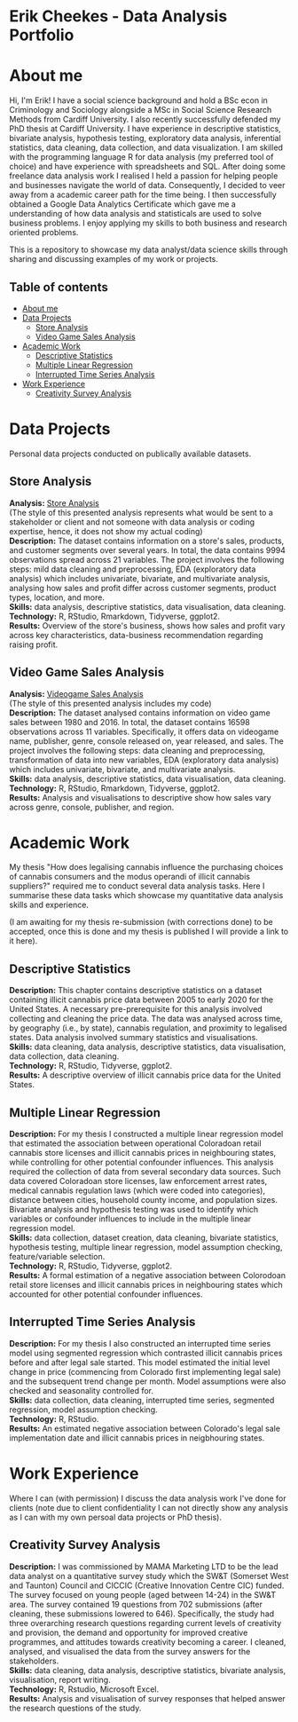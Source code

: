 # Erik Cheekes - Data Analysis Portfolio

# About me

Hi, I'm Erik! I have a social science background and hold a BSc econ in Criminology and Sociology alongside a MSc in Social Science Research Methods from Cardiff University. I also recently successfully defended my PhD thesis at Cardiff University. I have experience in descriptive statistics, bivariate analysis, hypothesis testing, exploratory data analysis, inferential statistics, data cleaning, data collection, and data visualization. I am skilled with the programming language R for data analysis (my preferred tool of choice) and have experience with spreadsheets and SQL. After doing some freelance data analysis work I realised I held a passion for helping people and businesses navigate the world of data. Consequently, I decided to veer away from a academic career path for the time being. I then successfully obtained a Google Data Analytics Certificate which gave me a understanding of how data analysis and statisticals are used to solve business problems. I enjoy applying my skills to both business and research oriented problems.

This is a repository to showcase my data analyst/data science skills through sharing and discussing examples of my work or projects.

## Table of contents

- [About me](#about-me)
- [Data Projects](#data-projects)
  + [Store Analysis](#store-analysis)
  + [Video Game Sales Analysis](#video-game-sales-analysis)
- [Academic Work](#academic-work)
  + [Descriptive Statistics](#descriptive-statistics)
  + [Multiple Linear Regression](#multiple-linear-regression)
  + [Interrupted Time Series Analysis](#interrupted-time-series-analysis)
- [Work Experience](#work-experience)
  + [Creativity Survey Analysis](#creativity-survey-analysis)

# Data Projects

Personal data projects conducted on publically available datasets.

## Store Analysis

**Analysis:** [Store Analysis](https://github.com/etceek/Data-Analysis-Portfolio/blob/main/store_analysis.md)<br/> 
(The style of this presented analysis represents what would be sent to a stakeholder or client and not someone with data analysis or coding expertise, hence, it does not show my actual coding)<br/> 
**Description:** The dataset contains information on a store's sales, products, and customer segments over several years. In total, the data contains 9994 observations spread across 21 variables. The project involves the following steps: mild data cleaning and preprocessing, EDA (exploratory data analysis) which includes univariate, bivariate, and multivariate analysis, analysing how sales and profit differ across customer segments, product types, location, and more.<br/> 
**Skills:** data analysis, descriptive statistics, data visualisation, data cleaning.<br/>
**Technology:** R, RStudio, Rmarkdown, Tidyverse, ggplot2.<br/>
**Results:** Overview of the store's business, shows how sales and profit vary across key characteristics, data-business recommendation regarding raising profit.<br/>

## Video Game Sales Analysis

**Analysis:** [Videogame Sales Analysis](https://github.com/etceek/Data-Analysis-Portfolio/blob/main/vg_sales_analysis.md)<br/> 
(The style of this presented analysis includes my code)<br/>
**Description:** The dataset analysed contains information on video game sales between 1980 and 2016. In total, the dataset contains 16598 observations across 11 variables. Specifically, it offers data on videogame name, publisher, genre, console released on, year released, and sales. The project involves the following steps: data cleaning and preprocessing, transformation of data into new variables, EDA (exploratory data analysis) which includes univariate, bivariate, and multivariate analysis.<br/> 
**Skills:** data analysis, descriptive statistics, data visualisation, data cleaning.<br/>
**Technology:** R, RStudio, Rmarkdown, Tidyverse, ggplot2.<br/>
**Results:** Analysis and visualisations to descriptive show how sales vary across genre, console, publisher, and region.<br/>

# Academic Work

My thesis "How does legalising cannabis influence the purchasing choices of cannabis consumers and the modus operandi of illicit cannabis suppliers?" required me to conduct several data analysis tasks. Here I summarise these data tasks which showcase my quantitative data analysis skills and experience. 

(I am awaiting for my thesis re-submission (with corrections done) to be accepted, once this is done and my thesis is published I will provide a link to it here).

## Descriptive Statistics

**Description:** This chapter contains descriptive statistics on a dataset containing illicit cannabis price data between 2005 to early 2020 for the United States. A necessary pre-prerequisite for this analysis involved collecting and cleaning the price data. The data was analysed across time, by geography (i.e., by state), cannabis regulation, and proximity to legalised states. Data analysis involved summary statistics and visualisations.<br/> 
**Skills:** data cleaning, data analysis, descriptive statistics, data visualisation, data collection, data cleaning.<br/>
**Technology:** R, RStudio, Tidyverse, ggplot2.<br/>
**Results:** A descriptive overview of illicit cannabis price data for the United States.<br/>

## Multiple Linear Regression

**Description:** For my thesis I constructed a multiple linear regression model that estimated the association between operational Coloradoan retail cannabis store licenses and illicit cannabis prices in neighbouring states, while controlling for other potential confounder influences. This analysis required the collection of data from several secondary data sources. Such data covered Coloradoan store licenses, law enforcement arrest rates, medical cannabis regulation laws (which were coded into categories), distance between cities, household county income, and population sizes. Bivariate analysis and hypothesis testing was used to identify which variables or confounder influences to include in the multiple linear regression model.<br/>
**Skills:** data collection, dataset creation, data cleaning, bivariate statistics, hypothesis testing, multiple linear regression, model assumption checking, feature/variable selection.<br/>
**Technology:** R, RStudio, Tidyverse, ggplot2.<br/>
**Results:** A formal estimation of a negative association between Colorodoan retail store licenses and illicit cannabis prices in neighbouring states which accounted for  other potential confounder influences.<br/>

## Interrupted Time Series Analysis

**Description:** For my thesis I also constructed an interrupted time series model using segmented regression which contrasted illicit cannabis prices before and after legal sale started. This model estimated the initial level change in price (commencing from Colorado first implementing legal sale) and the subsequent trend change per month. Model assumptions were also checked and seasonality controlled for.<br/> 
**Skills:** data collection, data cleaning, interrupted time series, segmented regression, model assumption checking.<br/>
**Technology:** R, RStudio.<br/>
**Results:** An estimated negative association between Colorado's legal sale implementation date and illicit cannabis prices in neigbhouring states.<br/>

# Work Experience

Where I can (with permission) I discuss the data analysis work I've done for clients (note due to client confidentiality I can not directly show any analysis as I can with my own persoal data projects or PhD thesis).

## Creativity Survey Analysis

**Description:** I was commissioned by MAMA Marketing LTD to be the lead data analyst on a quantitative survey study which the SW&T (Somerset West and Taunton) Council and CICCIC (Creative Innovation Centre CIC) funded. The survey focused on young people (aged between 14-24) in the SW&T area. The survey contained 19 questions from 702 submissions (after cleaning, these submissions lowered to 646). Specifically, the study had three overarching research questions regarding current levels of creativity and provision, the demand and opportunity for improved creative programmes, and attitudes towards creativity becoming a career. I cleaned, analysed, and visualised the data from the survey answers for the stakeholders.<br/>
**Skills:** data cleaning, data analysis, descriptive statistics, bivariate analysis, visualisation, report writing.<br/>
**Technology:** R, Rstudio, Microsoft Excel.<br/>
**Results:** Analysis and visualisation of survey responses that helped answer the research questions of the study.<br/>
